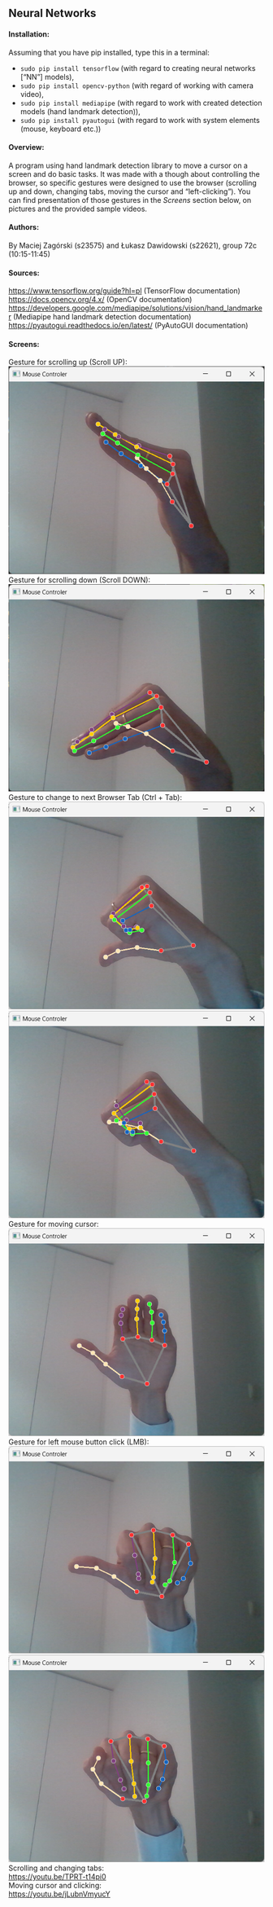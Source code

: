 ## Neural Networks

#### Installation:

Assuming that you have pip installed, type this in a terminal:  
* ```sudo pip install tensorflow``` (with regard to creating neural networks [“NN”] models),  
* ```sudo pip install opencv-python``` (with regard of working with camera video),  
* ```sudo pip install mediapipe``` (with regard to work with created detection models (hand landmark detection)),  
* ```sudo pip install pyautogui``` (with regard to work with system elements (mouse, keyboard etc.)) 


#### Overview:

A program using hand landmark detection library to move a cursor on a screen and do basic tasks. It was made with a
though about controlling the browser, so specific gestures were designed to use the browser (scrolling up and down,
changing tabs, moving the cursor and “left-clicking”). You can find presentation of those gestures in the _Screens_
section below, on pictures and the provided sample videos.

#### Authors:

By Maciej Zagórski (s23575) and Łukasz Dawidowski (s22621), group 72c (10:15-11:45)

#### Sources:

https://www.tensorflow.org/guide?hl=pl (TensorFlow documentation)
https://docs.opencv.org/4.x/ (OpenCV documentation)
https://developers.google.com/mediapipe/solutions/vision/hand_landmarker (Mediapipe hand landmark detection 
documentation)
https://pyautogui.readthedocs.io/en/latest/ (PyAutoGUI documentation)

#### Screens:

Gesture for scrolling up (Scroll UP):  
![Scroll Up Gesture](ScrollUp.png)  
Gesture for scrolling down (Scroll DOWN):  
![Scroll Down Gesture](ScrollDown.png)  
Gesture to change to next Browser Tab (Ctrl + Tab):  
![Next Browser Tab Gesture](NextBrowserTab_1.png)![Next Browser Tab Gesture](NextBrowserTab_2.png)  
Gesture for moving cursor:  
![Point Cursor Gesture](PointCursor.png)  
Gesture for left mouse button click (LMB):  
![Click Left Mouse Button Gesture](LMBClick_1.png)![Click Left Mouse Button Gesture](LMBClick_2.png)  
Scrolling and changing tabs:  
https://youtu.be/TPRT-t14pi0  
Moving cursor and clicking:  
https://youtu.be/jLubnVmyucY